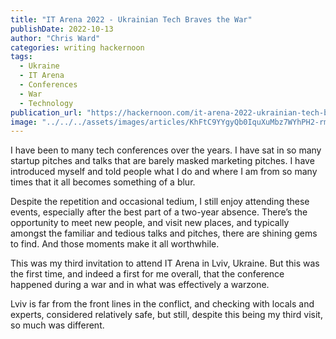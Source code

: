 ```yaml
---
title: "IT Arena 2022 - Ukrainian Tech Braves the War"
publishDate: 2022-10-13
author: "Chris Ward"
categories: writing hackernoon
tags:
  - Ukraine
  - IT Arena
  - Conferences
  - War
  - Technology
publication_url: "https://hackernoon.com/it-arena-2022-ukrainian-tech-braves-the-war"
image: "../../../assets/images/articles/KhFtC9YYgyQb0IquXuMbz7WYhPH2-rmf33ia.png"
---
```

I have been to many tech conferences over the years. I have sat in so many startup pitches and talks that are barely masked marketing pitches. I have introduced myself and told people what I do and where I am from so many times that it all becomes something of a blur.

Despite the repetition and occasional tedium, I still enjoy attending these events, especially after the best part of a two-year absence. There’s the opportunity to meet new people, and visit new places, and typically amongst the familiar and tedious talks and pitches, there are shining gems to find. And those moments make it all worthwhile.

This was my third invitation to attend IT Arena in Lviv, Ukraine. But this was the first time, and indeed a first for me overall, that the conference happened during a war and in what was effectively a warzone.

Lviv is far from the front lines in the conflict, and checking with locals and experts, considered relatively safe, but still, despite this being my third visit, so much was different.